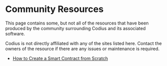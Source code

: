 # Community Resources

This page contains some, but not all of the resources that have been produced by the community surrounding Codius and its associated software.

Codius is not directly affiliated with any of the sites listed here. Contact the owners of the resource if there are any issues or maintenance is required.

* [How to Create a Smart Contract from Scratch](https://xrpcommunity.blog/codius-contract-from-scratch/)